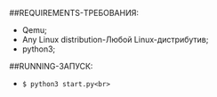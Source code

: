 ##REQUIREMENTS-ТРЕБОВАНИЯ:<br>
* Qemu;<br>
* Any Linux distribution-Любой Linux-дистрибутив;<br>
* python3;<br>

##RUNNING-ЗАПУСК:<br>
* `$ python3 start.py<br>`
